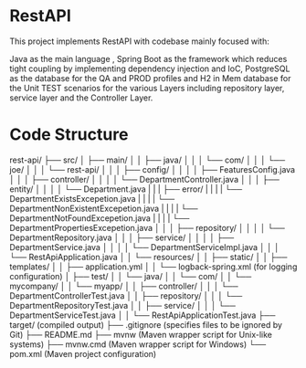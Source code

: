 # RestAPI
This project implements RestAPI with codebase mainly focused with:

Java as the main language ,
Spring Boot as the framework which reduces tight coupling by implementing dependency injection and IoC,
PostgreSQL as the database for the QA and PROD profiles
and H2 in Mem database for the Unit TEST scenarios for the various Layers including repository layer, service layer and the Controller Layer.

# Code Structure

rest-api/
├── src/
│   ├── main/
│   │   ├── java/
│   │   │   └── com/
│   │   │       └── joe/
│   │   │           └── rest-api/
│   │   │               ├── config/
│   │   │               │   ├── FeaturesConfig.java
│   │   │               ├── controller/
│   │   │               │   └── DepartmentController.java
│   │   │               ├── entity/
│   │   │               │   └── Department.java
|   |   |               ├── error/
|   |   |               |   └── DepartmentExistsExcepetion.java
|   |   |               |   └── DepartmentNonExistentExcepetion.java
|   |   |               |   └── DepartmentNotFoundExcepetion.java
|   |   |               |   └── DepartmentPropertiesExcepetion.java
│   │   │               ├── repository/
│   │   │               │   └── DepartmentRepository.java
│   │   │               ├── service/
│   │   │               │   ├── DepartmentService.java
│   │   │               │   └── DepartmentServiceImpl.java
│   │   │               └── RestApiApplication.java
│   │   └── resources/
│   │       ├── static/
│   │       ├── templates/
│   │       ├── application.yml
│   │       └── logback-spring.xml (for logging configuration)
│   ├── test/
│   │   └── java/
│   │       └── com/
│   │           └── mycompany/
│   │               └── myapp/
│   │                   ├── controller/
│   │                   │   └── DepartmentControllerTest.java
│   │                   ├── repository/
│   │                   │   └── DepartmentRepositoryTest.java
│   │                   ├── service/
│   │                   │   └── DepartmentServiceTest.java
│   │                   └── RestApiApplicationTest.java
├── target/ (compiled output)
├── .gitignore (specifies files to be ignored by Git)
├── README.md
├── mvnw (Maven wrapper script for Unix-like systems)
├── mvnw.cmd (Maven wrapper script for Windows)
└── pom.xml (Maven project configuration)


